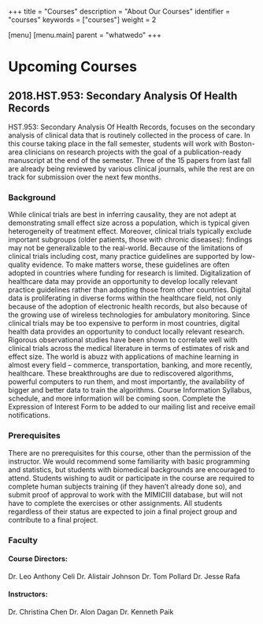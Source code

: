 +++
title = "Courses"
description = "About Our Courses"
identifier = "courses"
keywords = ["courses"]
weight = 2

[menu]
  [menu.main]
    parent = "whatwedo"
+++

# Upcoming Courses

## 2018.HST.953: Secondary Analysis Of Health Records

HST.953: Secondary Analysis Of Health Records, focuses on the secondary analysis of clinical data that is routinely collected in the process of care. In this course taking place in the fall semester, students will work with Boston-area clinicians on research projects with the goal of a publication-ready manuscript at the end of the semester. Three of the 15 papers from last fall are already being reviewed by various clinical journals, while the rest are on track for submission over the next few months.

### Background

While clinical trials are best in inferring causality, they are not adept at demonstrating small effect size across a population, which is typical given heterogeneity of treatment effect. Moreover, clinical trials typically exclude important subgroups (older patients, those with chronic diseases): findings may not be generalizable to the real-world. Because of the limitations of clinical trials including cost, many practice guidelines are supported by low-quality evidence. To make matters worse, these guidelines are often adopted in countries where funding for research is limited.
Digitalization of healthcare data may provide an opportunity to develop locally relevant practice guidelines rather than adopting those from other countries. Digital data is proliferating in diverse forms within the healthcare field, not only because of the adoption of electronic health records, but also because of the growing use of wireless technologies for ambulatory monitoring. Since clinical trials may be too expensive to perform in most countries, digital health data provides an opportunity to conduct locally relevant research. Rigorous observational studies have been shown to correlate well with clinical trials across the medical literature in terms of estimates of risk and effect size. The world is abuzz with applications of machine learning in almost every field – commerce, transportation, banking, and more recently, healthcare. These breakthroughs are due to rediscovered algorithms, powerful computers to run them, and most importantly, the availability of bigger and better data to train the algorithms.
Course Information
Syllabus, schedule, and more information will be coming soon. Complete the Expression of Interest Form to be added to our mailing list and receive email notifications.

### Prerequisites

There are no prerequisites for this course, other than the permission of the instructor. We would recommend some familiarity with basic programming and statistics, but students with biomedical backgrounds are encouraged to attend. Students wishing to audit or participate in the course are required to complete human subjects training (if they haven’t already done so), and submit proof of approval to work with the MIMIC­III database, but will not have to complete the exercises or other assignments. All students regardless of their status are expected to join a final project group and contribute to a final project.

### Faculty

#### Course Directors:

Dr. Leo Anthony Celi
Dr. Alistair Johnson
Dr. Tom Pollard
Dr. Jesse Rafa

#### Instructors:
Dr. Christina Chen
Dr. Alon Dagan
Dr. Kenneth Paik
